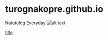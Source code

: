 # turognakopre.github.io
Natutulog Everyday
![alt text](https://w7.pngwing.com/pngs/942/576/png-transparent-roronoa-zoro-one-piece-vegeta-character-one-piece-face-human-boy.png)


[title](https://jhsportal.adnu.edu.ph/my/)
